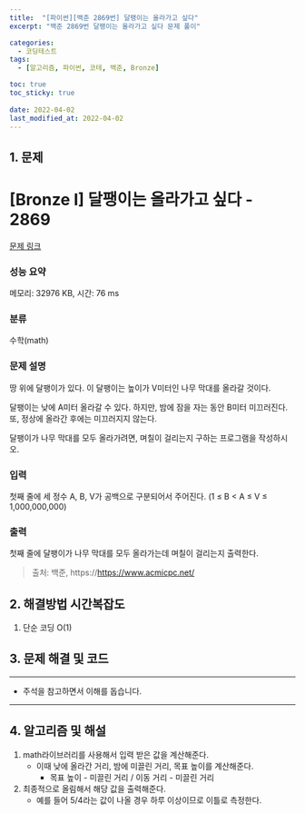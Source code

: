 ```yaml
---
title:  "[파이썬][백준 2869번] 달팽이는 올라가고 싶다"
excerpt: "백준 2869번 달팽이는 올라가고 싶다 문제 풀이"

categories:
  - 코딩테스트
tags:
  - [알고리즘, 파이썬, 코테, 백준, Bronze]

toc: true
toc_sticky: true
 
date: 2022-04-02
last_modified_at: 2022-04-02
---
```


## 1. 문제

# [Bronze I] 달팽이는 올라가고 싶다 - 2869 

[문제 링크](https://www.acmicpc.net/problem/2869) 

### 성능 요약

메모리: 32976 KB, 시간: 76 ms

### 분류

수학(math)

### 문제 설명

<p>땅 위에 달팽이가 있다. 이 달팽이는 높이가 V미터인 나무 막대를 올라갈 것이다.</p>

<p>달팽이는 낮에 A미터 올라갈 수 있다. 하지만, 밤에 잠을 자는 동안 B미터 미끄러진다. 또, 정상에 올라간 후에는 미끄러지지 않는다.</p>

<p>달팽이가 나무 막대를 모두 올라가려면, 며칠이 걸리는지 구하는 프로그램을 작성하시오.</p>

### 입력 

 <p>첫째 줄에 세 정수 A, B, V가 공백으로 구분되어서 주어진다. (1 ≤ B < A ≤ V ≤ 1,000,000,000)</p>

### 출력 

 <p>첫째 줄에 달팽이가 나무 막대를 모두 올라가는데 며칠이 걸리는지 출력한다.</p>


> 출처: 백준, https://https://www.acmicpc.net/

## 2. 해결방법 시간복잡도

1. 단순 코딩 O(1)


## 3. 문제 해결 및 코드
--- 

<script src="https://gist.github.com/godhin/6d687fe3aa22cefd514601b2a364703b.js"></script>

- 주석을 참고하면서 이해를 돕습니다.
---

## 4. 알고리즘 및 해설

1. math라이브러리를 사용해서 입력 받은 값을 계산해준다.
    - 이때 낮에 올라간 거리, 밤에 미끌린 거리, 목표 높이를 계산해준다.
        - 목표 높이 - 미끌린 거리 / 이동 거리 - 미끌린 거리
2. 최종적으로 올림해서 해당 값을 출력해준다.
    - 예를 들어 5/4라는 값이 나올 경우 하루 이상이므로 이틀로 측정한다.